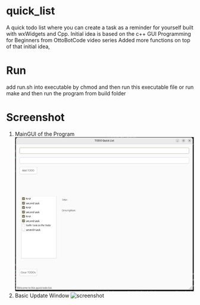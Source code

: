 # quick_list
A quick todo list where you can create a task as a reminder for yourself built with wxWidgets and Cpp.
Initial idea is based on the c++ GUI Programming for Beginners from OttoBotCode video series
Added more functions on top of that initial idea, 

# Run
add run.sh into executable by chmod
and then run this executable file 
or
run make
and then run the program from build folder

# Screenshot
1. MainGUI of the Program ![screenshot](images/Screenshot_Main_Window.png)
2. Basic Update Window ![screenshot](images/Screenshot_Edit_Delete_Window.png.png)